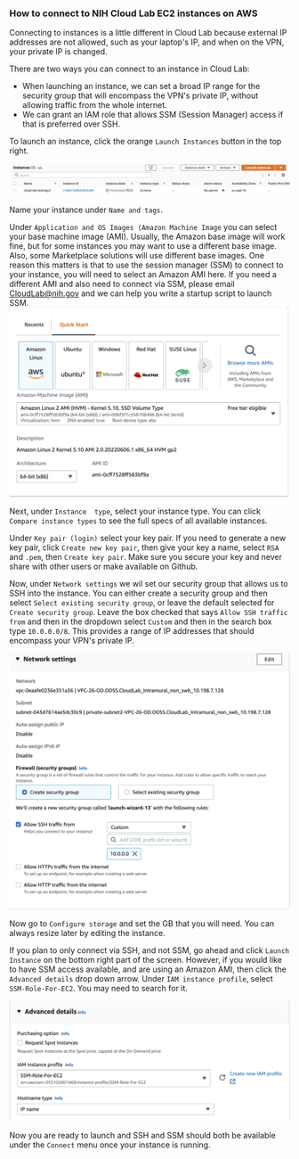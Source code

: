 ### How to connect to NIH Cloud Lab EC2 instances on AWS
Connecting to instances is a little different in Cloud Lab because external IP addresses are not allowed, such as your laptop's IP, and when on the VPN,
your private IP is changed. 

There are two ways you can connect to an instance in Cloud Lab:
+ When launching an instance, we can set a broad IP range for the security group that will encompass the VPN's private IP, without allowing traffic from the whole internet.
+ We can grant an IAM role that allows SSM (Session Manager) access if that is preferred over SSH.

To launch an instance, click the orange `Launch Instances` button in the top right. 

![launch_instance](/docs/images/launch_instance.png)

Name your instance under `Name and tags`.

Under `Application and OS Images (Amazon Machine Image` you can select your base machine image (AMI). Usually, the Amazon base image will work fine, but for some instances you may want to use a different base image. Also, some Marketplace solutions will use different base images. One reason this matters is that to use the session manager (SSM) to connect to your instance, you will need to select an Amazon AMI here. If you need a different AMI and also need to connect via SSM, please email CloudLab@nih.gov and we can help you write a startup script to launch SSM.
![AMI](/docs/images/AMI.png)

Next, under `Instance  type`, select your instance type. You can click `Compare instance types` to see the full specs of all available instances. 

Under `Key pair (login)` select your key pair. If you need to generate a new key pair, click `Create new key pair`, then give your key a name, select `RSA` and `.pem`, then `Create key pair`. Make sure you secure your key and never share with other users or make available on Github. 

Now, under `Network settings` we wil set our security group that allows us to SSH into the instance. You can either create a security group and then select `Select existing security group`, or leave the default selected for `Create security group`. Leave the box checked that says `Allow SSH traffic from` and then in the dropdown select `Custom` and then in the search box type `10.0.0.0/8`. This provides a range of IP addresses that should encompass your VPN's private IP. 

![IP_range](/docs/images/IP_range.png)

Now go to `Configure storage` and set the GB that you will need. You can always resize later by editing the instance.

If you plan to only connect via SSH, and not SSM, go ahead and click `Launch Instance` on the bottom right part of the screen. However, if you would like to have SSM access available, and are using an Amazon AMI, then click the `Advanced details` drop down arrow. Under `IAM instance profile`, select `SSM-Role-For-EC2`. You may need to search for it. 

![IAM](/docs/images/IAM_SSM_role.png)

Now you are ready to launch and SSH and SSM should both be available under the `Connect` menu once your instance is running. 


